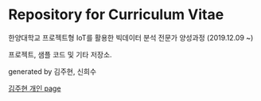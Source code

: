 # Repository for Curriculum Vitae

한양대학교 프로젝트형 IoT를 활용한 빅데이터 분석 전문가 양성과정 (2019.12.09 ~)

프로젝트, 샘플 코드 및 기타 저장소.

generated by 김주현, 신희수

[김주현 개인 page](https://take-a-look.tistory.com)
